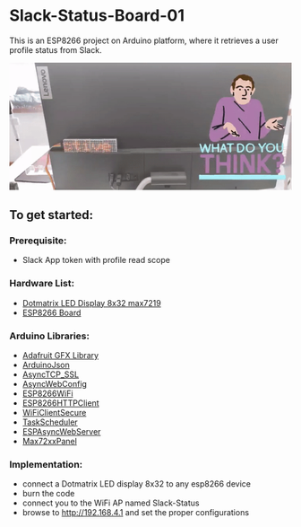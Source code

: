 # Slack-Status-Board-01
This is an ESP8266 project on Arduino platform, where it retrieves a user profile status from Slack.

![](demo.gif)
## To get started:

### Prerequisite:
- Slack App token with profile read scope
### Hardware List:
- [Dotmatrix LED Display 8x32 max7219](https://www.amazon.com/s?k=dotmatrix+8x32+max7219&crid=OIBM16J3CVXL&sprefix=dotmatrix+8x32+max7219%2Caps%2C164&ref=nb_sb_noss)
- [ESP8266 Board](https://www.amazon.com/s?k=esp8266+wemose&crid=227ZO9DDYXSCO&sprefix=esp8266+wemos%2Caps%2C177&ref=nb_sb_noss)
### Arduino Libraries:
- [Adafruit GFX Library](https://github.com/adafruit/Adafruit-GFX-Library)
- [ArduinoJson](https://github.com/bblanchon/ArduinoJson) 
- [AsyncTCP_SSL](https://github.com/khoih-prog/AsyncTCP_SSL)
- [AsyncWebConfig](https://github.com/GerLech/AsyncWebConfig)
- [ESP8266WiFi](https://github.com/esp8266/Arduino)
- [ESP8266HTTPClient](https://github.com/esp8266/Arduino)
- [WiFiClientSecure](https://github.com/esp8266/Arduino) 
- [TaskScheduler](https://github.com/arkhipenko/TaskScheduler)
- [ESPAsyncWebServer](https://github.com/me-no-dev/ESPAsyncWebServer)
- [Max72xxPanel](https://github.com/markruys/arduino-Max72xxPanel)

### Implementation:
- connect a Dotmatrix LED display 8x32 to any esp8266 device
- burn the code
- connect you to the WiFi AP named Slack-Status 
- browse to http://192.168.4.1 and set the proper configurations

